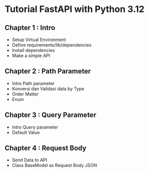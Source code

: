# Tutorial FastAPI with Python 3.12

## Chapter 1 : Intro
- Setup Virtual Environment
- Define requirements/lib/dependencies
- Install dependencies
- Make a simple API

## Chapter 2 : Path Parameter
- Intro Path parameter
- Konversi dan Validasi data by Type
- Order Matter
- Enum

## Chapter 3 : Query Parameter
- Intro Query parameter
- Default Value

## Chapter 4 : Request Body
- Send Data to API
- Class BaseModel as Request Body JSON